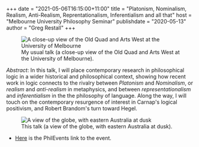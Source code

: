 +++
date = "2021-05-06T16:15:00+11:00"
title = "Platonism, Nominalism, Realism, Anti-Realism, Reprentationalism, Inferentialism and all that"
host = "Melbourne University Philosophy Seminar"
publishdate = "2020-05-13"
author = "Greg Restall"
+++

<figure>
	<img src="/images/platonism-nominalism-usual-talk.jpg" alt="A close-up view of the Old Quad and Arts West at the University of Melbourne">
	<figcaption>My usual talk (a close-up view of the Old Quad and Arts West at the University of Melbourne).</figcaption>
</figure>

*Abstract*: In this talk, I will place contemporary research in philosophical logic in a wider historical and philosophical context, showing how recent work in logic connects to the rivalry between *Platonism* and *Nominalism*, or *realism* and *anti-realism* in metaphysics, and between *representationalism* and *inferentialism* in the the philosophy of language. Along the way, I will touch on the contemporary resurgence of interest in Carnap's logical positivism, and Robert Brandom's turn toward Hegel.

<figure>
	<img src="/images/platonism-nominalism-this-talk.jpg" alt="A view of the globe, with eastern Australia at dusk">
	<figcaption>This talk (a view of the globe, with eastern Australia at dusk).</figcaption>
</figure>


* [Here](https://philevents.org/event/show/90022) is the PhilEvents link to the event.